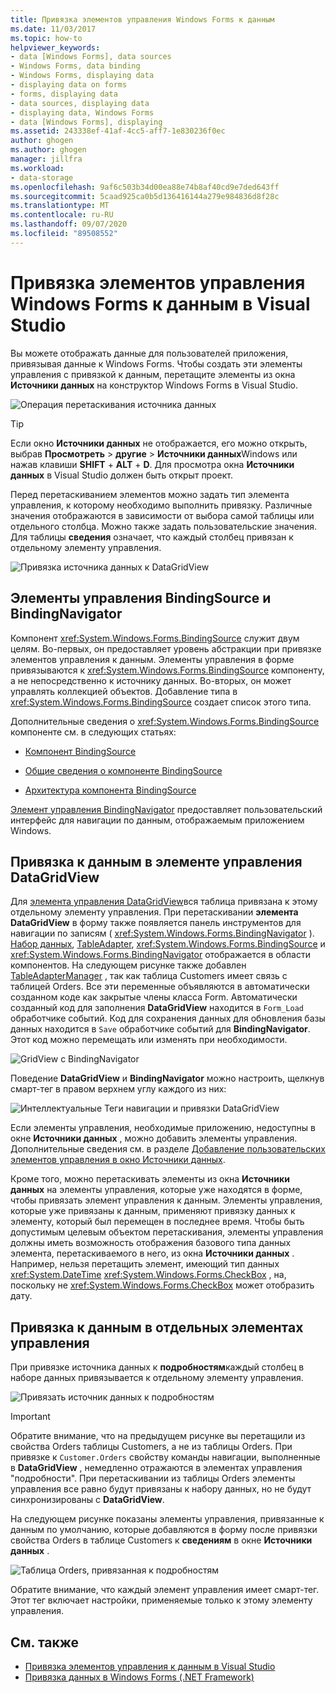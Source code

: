 ```yaml
---
title: Привязка элементов управления Windows Forms к данным
ms.date: 11/03/2017
ms.topic: how-to
helpviewer_keywords:
- data [Windows Forms], data sources
- Windows Forms, data binding
- Windows Forms, displaying data
- displaying data on forms
- forms, displaying data
- data sources, displaying data
- displaying data, Windows Forms
- data [Windows Forms], displaying
ms.assetid: 243338ef-41af-4cc5-aff7-1e830236f0ec
author: ghogen
ms.author: ghogen
manager: jillfra
ms.workload:
- data-storage
ms.openlocfilehash: 9af6c503b34d00ea88e74b8af40cd9e7ded643ff
ms.sourcegitcommit: 5caad925ca0b5d136416144a279e984836d8f28c
ms.translationtype: MT
ms.contentlocale: ru-RU
ms.lasthandoff: 09/07/2020
ms.locfileid: "89508552"
---
```

# <a name="bind-windows-forms-controls-to-data-in-visual-studio"></a>Привязка элементов управления Windows Forms к данным в Visual Studio

Вы можете отображать данные для пользователей приложения, привязывая данные к Windows Forms. Чтобы создать эти элементы управления с привязкой к данным, перетащите элементы из окна **Источники данных** на конструктор Windows Forms в Visual Studio.

![Операция перетаскивания источника данных](../data-tools/media/raddata-data-source-drag-operation.png)

> [!TIP]
> Если окно **Источники данных** не отображается, его можно открыть, выбрав **Просмотреть**  >  **другие**  >  **Источники данных**Windows или нажав клавиши **SHIFT** + **ALT** + **D**. Для просмотра окна **Источники данных** в Visual Studio должен быть открыт проект.

Перед перетаскиванием элементов можно задать тип элемента управления, к которому необходимо выполнить привязку. Различные значения отображаются в зависимости от выбора самой таблицы или отдельного столбца.  Можно также задать пользовательские значения. Для таблицы **сведения** означает, что каждый столбец привязан к отдельному элементу управления.

![Привязка источника данных к DataGridView](../data-tools/media/raddata-bind-data-source-to-datagridview.png)

## <a name="bindingsource-and-bindingnavigator-controls"></a>Элементы управления BindingSource и BindingNavigator

Компонент <xref:System.Windows.Forms.BindingSource> служит двум целям. Во-первых, он предоставляет уровень абстракции при привязке элементов управления к данным. Элементы управления в форме привязываются к <xref:System.Windows.Forms.BindingSource> компоненту, а не непосредственно к источнику данных. Во-вторых, он может управлять коллекцией объектов. Добавление типа в <xref:System.Windows.Forms.BindingSource> создает список этого типа.

Дополнительные сведения о <xref:System.Windows.Forms.BindingSource> компоненте см. в следующих статьях:

- [Компонент BindingSource](/dotnet/framework/winforms/controls/bindingsource-component)

- [Общие сведения о компоненте BindingSource](/dotnet/framework/winforms/controls/bindingsource-component-overview)

- [Архитектура компонента BindingSource](/dotnet/framework/winforms/controls/bindingsource-component-architecture)

[Элемент управления BindingNavigator](/dotnet/framework/winforms/controls/bindingnavigator-control-windows-forms) предоставляет пользовательский интерфейс для навигации по данным, отображаемым приложением Windows.

## <a name="bind-to-data-in-a-datagridview-control"></a>Привязка к данным в элементе управления DataGridView

Для [элемента управления DataGridView](/dotnet/framework/winforms/controls/datagridview-control-overview-windows-forms)вся таблица привязана к этому отдельному элементу управления. При перетаскивании **элемента DataGridView** в форму также появляется панель инструментов для навигации по записям ( <xref:System.Windows.Forms.BindingNavigator> ). [Набор данных](../data-tools/dataset-tools-in-visual-studio.md), [TableAdapter](../data-tools/create-and-configure-tableadapters.md), <xref:System.Windows.Forms.BindingSource> и <xref:System.Windows.Forms.BindingNavigator> отображается в области компонентов. На следующем рисунке также добавлен [TableAdapterManager](/previous-versions/bb384426(v=vs.140)) , так как таблица Customers имеет связь с таблицей Orders. Все эти переменные объявляются в автоматически созданном коде как закрытые члены класса Form. Автоматически созданный код для заполнения **DataGridView** находится в `Form_Load` обработчике событий. Код для сохранения данных для обновления базы данных находится в `Save` обработчике событий для **BindingNavigator**. Этот код можно перемещать или изменять при необходимости.

![GridView с BindingNavigator](../data-tools/media/raddata-gridview-with-bindingnavigator.png)

Поведение **DataGridView** и **BindingNavigator** можно настроить, щелкнув смарт-тег в правом верхнем углу каждого из них:

![Интеллектуальные Теги навигации и привязки DataGridView](../data-tools/media/raddata-datagridview-and-binding-navigator-smart-tags.png)

Если элементы управления, необходимые приложению, недоступны в окне **Источники данных** , можно добавить элементы управления. Дополнительные сведения см. в разделе [Добавление пользовательских элементов управления в окно Источники данных](../data-tools/add-custom-controls-to-the-data-sources-window.md).

Кроме того, можно перетаскивать элементы из окна **Источники данных** на элементы управления, которые уже находятся в форме, чтобы привязать элемент управления к данным. Элементы управления, которые уже привязаны к данным, применяют привязку данных к элементу, который был перемещен в последнее время. Чтобы быть допустимым целевым объектом перетаскивания, элементы управления должны иметь возможность отображения базового типа данных элемента, перетаскиваемого в него, из окна **Источники данных** . Например, нельзя перетащить элемент, имеющий тип данных <xref:System.DateTime> <xref:System.Windows.Forms.CheckBox> , на, поскольку не <xref:System.Windows.Forms.CheckBox> может отобразить дату.

## <a name="bind-to-data-in-individual-controls"></a>Привязка к данным в отдельных элементах управления

При привязке источника данных к **подробностям**каждый столбец в наборе данных привязывается к отдельному элементу управления.

![Привязать источник данных к подробностям](../data-tools/media/raddata-bind-data-source-to-details.png)

> [!IMPORTANT]
> Обратите внимание, что на предыдущем рисунке вы перетащили из свойства Orders таблицы Customers, а не из таблицы Orders. При привязке к `Customer.Orders` свойству команды навигации, выполненные в **DataGridView** , немедленно отражаются в элементах управления "подробности". При перетаскивании из таблицы Orders элементы управления все равно будут привязаны к набору данных, но не будут синхронизированы с **DataGridView**.

На следующем рисунке показаны элементы управления, привязанные к данным по умолчанию, которые добавляются в форму после привязки свойства Orders в таблице Customers к **сведениям** в окне **Источники данных** .

![Таблица Orders, привязанная к подробностям](../data-tools/media/raddata-orders-table-bound-to-details.png)

Обратите внимание, что каждый элемент управления имеет смарт-тег. Этот тег включает настройки, применяемые только к этому элементу управления.

## <a name="see-also"></a>См. также

- [Привязка элементов управления к данным в Visual Studio](../data-tools/bind-controls-to-data-in-visual-studio.md)
- [Привязка данных в Windows Forms (.NET Framework)](/dotnet/framework/winforms/windows-forms-data-binding)